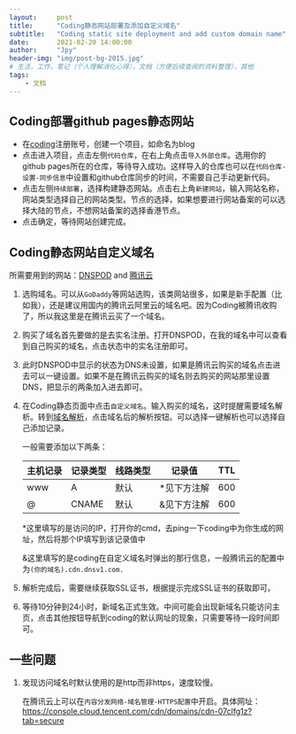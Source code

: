 ```yaml
---
layout:     post
title:      "Coding静态网站部署及添加自定义域名"
subtitle:   "Coding static site deployment and add custom domain name"
date:       2021-02-20 14:00:00
author:     "Jpy"
header-img: "img/post-bg-2015.jpg"
# 生活，工作，笔记（个人理解消化心得），文档（方便后续查阅的资料整理），其他
tags:
    - 文档
---
```


## Coding部署github pages静态网站

* 在[coding](https://coding.net)注册账号，创建一个项目，如命名为blog
* 点击进入项目，点击左侧`代码仓库`，在右上角点击`导入外部仓库`。选用你的github pages所在的仓库，等待导入成功。这样导入的仓库也可以在`代码仓库-设置-同步信息`中设置和github仓库同步的时间，不需要自己手动更新代码。
* 点击左侧`持续部署`，选择构建静态网站。点击右上角`新建网站`，输入网站名称，网站类型选择自己的网站类型。节点的选择，如果想要进行网站备案的可以选择大陆的节点，不想网站备案的选择香港节点。
* 点击确定，等待网站创建完成。

## Coding静态网站自定义域名

所需要用到的网站：[DNSPOD](https://www.dnspod.cn/login?s_url=http%3A%2F%2Fconsole.dnspod.cn%2Fdns%2Flist%3Fsource%3Dcloud%26page%3Dconsole%26from%3Dcns_list_button) and [腾讯云](https://cloud.tencent.com)

1. 选购域名。可以从`GoDaddy`等网站选购，该类网站很多，如果是新手配置（比如我），还是建议用国内的腾讯云阿里云的域名吧。因为Coding被腾讯收购了，所以我这里是在腾讯云买了一个域名。

2. 购买了域名首先要做的是去实名注册。打开DNSPOD，在我的域名中可以查看到自己购买的域名，点击状态中的实名注册即可。

3. 此时DNSPOD中显示的状态为DNS未设置，如果是腾讯云购买的域名点击进去可以一键设置。如果不是在腾讯云购买的域名则去购买的网站那里设置DNS，把显示的两条加入进去即可。

4. 在Coding静态页面中点击`自定义域名`。输入购买的域名，这时提醒需要域名解析。转到[域名解析](https://console.cloud.tencent.com/cns)，点击域名后的解析按钮。可以选择一键解析也可以选择自己添加记录。

   一般需要添加以下两条：

   | 主机记录 | 记录类型 | 线路类型 | 记录值      | TTL  |
   | -------- | -------- | -------- | ----------- | ---- |
   | www      | A        | 默认     | *见下方注解 | 600  |
   | @        | CNAME    | 默认     | &见下方注解 | 600  |

   *这里填写的是访问的IP，打开你的cmd，去ping一下coding中为你生成的网址，然后将那个IP填写到该记录值中

   &这里填写的是coding在自定义域名时弹出的那行信息，一般腾讯云的配置中为`(你的域名).cdn.dnsv1.com.`

5. 解析完成后，需要继续获取SSL证书，根据提示完成SSL证书的获取即可。

6. 等待10分钟到24小时，新域名正式生效。中间可能会出现新域名只能访问主页，点击其他按钮导航到coding的默认网址的现象，只需要等待一段时间即可。

## 一些问题

1. 发现访问域名时默认使用的是http而非https，速度较慢。

   在腾讯云上可以在`内容分发网络-域名管理-HTTPS配置`中开启。具体网址：https://console.cloud.tencent.com/cdn/domains/cdn-07clfg1z?tab=secure

